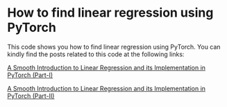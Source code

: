 # How to find linear regression using PyTorch

This code shows you how to find linear regression using PyTorch. You can kindly find the posts related to this code at the following links:

[A Smooth Introduction to Linear Regression and its Implementation in PyTorch (Part-I)](https://medium.com/@abder.rahman.ali/a-smooth-introduction-to-linear-regression-and-its-implementation-in-pytorch-part-i-fb185eddfb91)

[A Smooth Introduction to Linear Regression and its Implementation in PyTorch (Part-II)](https://medium.com/@abder.rahman.ali/a-smooth-introduction-to-linear-regression-and-its-implementation-in-pytorch-part-ii-24b7790ebf2e)
